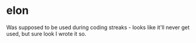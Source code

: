 # elon

Was supposed to be used during coding streaks - looks like it'll never get used, but sure look I wrote it so.
